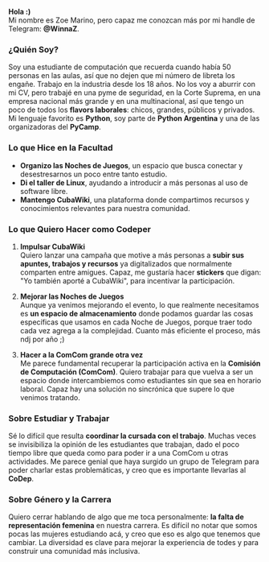 **Hola :)**  
Mi nombre es Zoe Marino, pero capaz me conozcan más por mi handle de Telegram: **@WinnaZ**.

### ¿Quién Soy?
Soy una estudiante de computación que recuerda cuando había 50 personas en las aulas, así que no dejen que mi número de libreta los engañe. Trabajo en la industria desde los 18 años. No los voy a aburrir con mi CV, pero trabajé en una pyme de seguridad, en la Corte Suprema, en una empresa nacional más grande y en una multinacional, así que tengo un poco de todos los **flavors laborales**: chicos, grandes, públicos y privados.  
Mi lenguaje favorito es **Python**, soy parte de **Python Argentina** y una de las organizadoras del **PyCamp**.

### Lo que Hice en la Facultad
- **Organizo las Noches de Juegos**, un espacio que busca conectar y desestresarnos un poco entre tanto estudio.
- **Di el taller de Linux**, ayudando a introducir a más personas al uso de software libre.
- **Mantengo CubaWiki**, una plataforma donde compartimos recursos y conocimientos relevantes para nuestra comunidad.

### Lo que Quiero Hacer como Codeper
1. **Impulsar CubaWiki**  
   Quiero lanzar una campaña que motive a más personas a **subir sus apuntes, trabajos y recursos** ya digitalizados que normalmente comparten entre amigues. Capaz, me gustaría hacer **stickers** que digan: "Yo también aporté a CubaWiki", para incentivar la participación.

2. **Mejorar las Noches de Juegos**  
   Aunque ya venimos mejorando el evento, lo que realmente necesitamos es **un espacio de almacenamiento** donde podamos guardar las cosas específicas que usamos en cada Noche de Juegos, porque traer todo cada vez agrega a la complejidad. Cuanto más eficiente el proceso, más ndj por año ;)

3. **Hacer a la ComCom grande otra vez**  
   Me parece fundamental recuperar la participación activa en la **Comisión de Computación (ComCom)**. Quiero trabajar para que vuelva a ser un espacio donde intercambiemos como estudiantes sin que sea en horario laboral. Capaz hay una solución no sincrónica que supere lo que venimos tratando.

### Sobre Estudiar y Trabajar
Sé lo difícil que resulta **coordinar la cursada con el trabajo**. Muchas veces se invisibiliza la opinión de les estudiantes que trabajan, dado el poco tiempo libre que queda como para poder ir a una ComCom u otras actividades. Me parece genial que haya surgido un grupo de Telegram para poder charlar estas problemáticas, y creo que es importante llevarlas al **CoDep**.

### Sobre Género y la Carrera
Quiero cerrar hablando de algo que me toca personalmente: **la falta de representación femenina** en nuestra carrera. Es difícil no notar que somos pocas las mujeres estudiando acá, y creo que eso es algo que tenemos que cambiar. La diversidad es clave para mejorar la experiencia de todes y para construir una comunidad más inclusiva.
